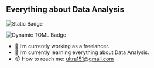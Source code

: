 
## Everything about Data Analysis

![Static Badge](https://img.shields.io/badge/Everything_is-Data-blue)

![Dynamic TOML Badge](https://img.shields.io/badge/dynamic/toml)

- 🔭 I’m currently working as a freelancer.
- 🌱 I’m currently learning everything about Data Analysis.
- 📫 How to reach me: ultra151@gmail.com 
